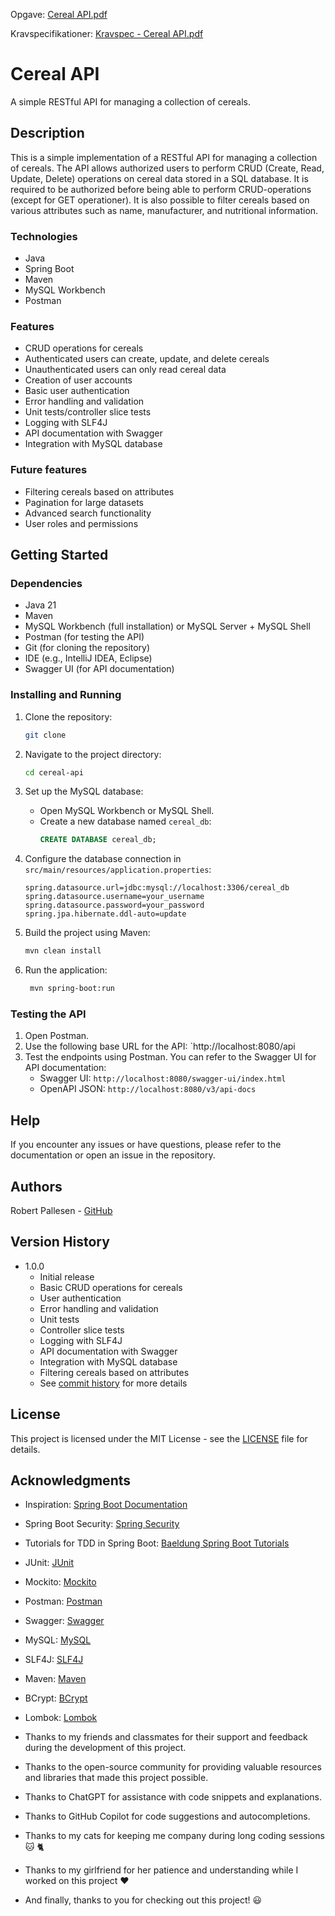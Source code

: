 Opgave:
[Cereal API.pdf](../Cereal%20API.pdf)

Kravspecifikationer:
[Kravspec - Cereal API.pdf](../Kravspec%20-%20Cereal%20API.pdf)

# Cereal API

A simple RESTful API for managing a collection of cereals.

## Description

This is a simple implementation of a RESTful API for managing a collection of cereals.
The API allows authorized users to perform CRUD (Create, Read, Update, Delete) operations on cereal data stored in a SQL
database. It is required to be authorized before being able to perform CRUD-operations (except for GET operationer).
It is also possible to filter cereals based on various attributes such as name, manufacturer, and nutritional
information.

### Technologies

- Java
- Spring Boot
- Maven
- MySQL Workbench
- Postman

### Features

- CRUD operations for cereals
- Authenticated users can create, update, and delete cereals
- Unauthenticated users can only read cereal data
- Creation of user accounts
- Basic user authentication
- Error handling and validation
- Unit tests/controller slice tests
- Logging with SLF4J
- API documentation with Swagger
- Integration with MySQL database

### Future features

- Filtering cereals based on attributes
- Pagination for large datasets
- Advanced search functionality
- User roles and permissions

## Getting Started

### Dependencies

- Java 21
- Maven
- MySQL Workbench (full installation) or MySQL Server + MySQL Shell
- Postman (for testing the API)
- Git (for cloning the repository)
- IDE (e.g., IntelliJ IDEA, Eclipse)
- Swagger UI (for API documentation)

### Installing and Running

1. Clone the repository:
   ```bash
   git clone

2. Navigate to the project directory:
   ```bash
   cd cereal-api
   ```

3. Set up the MySQL database:
    - Open MySQL Workbench or MySQL Shell.
    - Create a new database named `cereal_db`:
      ```sql
      CREATE DATABASE cereal_db;
      ```

4. Configure the database connection in `src/main/resources/application.properties`:
   ```properties
   spring.datasource.url=jdbc:mysql://localhost:3306/cereal_db
   spring.datasource.username=your_username
   spring.datasource.password=your_password
   spring.jpa.hibernate.ddl-auto=update
   ```

5. Build the project using Maven:
   ```bash
   mvn clean install
   ```

6. Run the application:
   ```bash
    mvn spring-boot:run
    ```

### Testing the API

1. Open Postman.
2. Use the following base URL for the API: `http://localhost:8080/api
3. Test the endpoints using Postman. You can refer to the Swagger UI for API documentation:
    - Swagger UI: `http://localhost:8080/swagger-ui/index.html`
    - OpenAPI JSON: `http://localhost:8080/v3/api-docs`

## Help

If you encounter any issues or have questions, please refer to the documentation or open an issue in the repository.

## Authors

Robert Pallesen - [GitHub](github.com/SirBobbert)

## Version History

- 1.0.0
    - Initial release
    - Basic CRUD operations for cereals
    - User authentication
    - Error handling and validation
    - Unit tests
    - Controller slice tests
    - Logging with SLF4J
    - API documentation with Swagger
    - Integration with MySQL database
    - Filtering cereals based on attributes
    - See [commit history](https://github.com/SirBobbert/Cereal-API/commits/main/) for more details

## License

This project is licensed under the MIT License - see
the [LICENSE](https://github.com/SirBobbert/Cereal-API/blob/main/LICENSE) file for details.

## Acknowledgments

- Inspiration: [Spring Boot Documentation](https://spring.io/projects/spring-boot)
- Spring Boot Security: [Spring Security](https://spring.io/projects/spring-security)
- Tutorials for TDD in Spring
  Boot: [Baeldung Spring Boot Tutorials](https://medium.com/@sharmapraveen91/mastering-test-driven-development-tdd-a-step-by-step-guide-to-building-a-product-crud-api-c46e0a5fedce)
- JUnit: [JUnit](https://junit.org/junit5/)
- Mockito: [Mockito](https://site.mockito.org/)


- Postman: [Postman](https://www.postman.com/)
- Swagger: [Swagger](https://swagger.io/)
- MySQL: [MySQL](https://www.mysql.com/)
- SLF4J: [SLF4J](http://www.slf4j.org/)
- Maven: [Maven](https://maven.apache.org/)


- BCrypt: [BCrypt](https://www.mindrot.org/projects/jBCrypt/)
- Lombok: [Lombok](https://projectlombok.org/)


- Thanks to my friends and classmates for their support and feedback during the development of this project.
- Thanks to the open-source community for providing valuable resources and libraries that made this project possible.
- Thanks to ChatGPT for assistance with code snippets and explanations.
- Thanks to GitHub Copilot for code suggestions and autocompletions.
- Thanks to my cats for keeping me company during long coding sessions :cat: :cat2:
- Thanks to my girlfriend for her patience and understanding while I worked on this project :heart:
- And finally, thanks to you for checking out this project! :smiley: